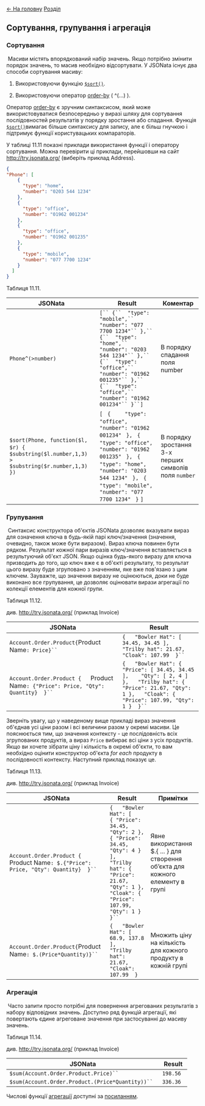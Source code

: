 [<- На головну](../)  [Розділ](README.md)

## Сортування, групування і агрегація 

### Сортування

​      Масиви містять впорядкований набір значень. Якщо потрібно змінити порядок значень, то масив необхідно відсортувати. У JSONata існує два способи сортування масиву:

1. Використовуючи функцію [`$sort()`](http://docs.jsonata.org/array-functions#sort).

2. Використовуючи оператор [order-by](http://docs.jsonata.org/control-operators#order-by) ( ^(...) ).


Оператор [order-by](http://docs.jsonata.org/control-operators#order-by) є зручним синтаксисом, який може використовуватися безпосередньо у виразі шляху для сортування послідовностей результатів у порядку зростання або спадання. Функція [`$sort()`](http://docs.jsonata.org/array-functions#sort)вимагає більше синтаксису для запису, але є більш гнучкою і підтримує функції користувацьких компараторів.

У таблиці 11.11 показні приклади використання функції і оператору сортування. Можна перевірити ці приклади, перейшовши на сайт http://try.jsonata.org/ (виберіть приклад Address).

```json
{
"Phone": [
    {
      "type": "home",
      "number": "0203 544 1234"
    },
    {
      "type": "office",
      "number": "01962 001234"
    },
    {
      "type": "office",
      "number": "01962 001235"
    },
    {
      "type": "mobile",
      "number": "077 7700 1234"
    }
  ]
}
```

Таблиця 11.11.

| **JSONata**                                                  | **Result**                                                   | **Коментар**                                            |
| ------------------------------------------------------------ | ------------------------------------------------------------ | ------------------------------------------------------- |
| `Phone^(>number)`                                            | `[`` {``  "type": "mobile",``  "number": "077 7700 1234"`` },`` {``  "type": "home",``  "number": "0203 544 1234"`` },`` {``  "type": "office",``  "number": "01962 001235"`` },`` {``  "type": "office",``  "number": "01962 001234"`` }``]` | В порядку спадання поля number                          |
| `$sort(Phone, function($l, $r) {`  `   $substring($l.number,1,3) > $substring($r.number,1,3)`  `})` | `[`  ` {`  `    "type": "office",`  `    "number": "01962 001234"`  ` },`  ` {`  `    "type": "office",`  `    "number": "01962 001235"`  ` },`  ` {`  `    "type": "home",`  `    "number": "0203 544 1234"`  ` },`  ` {`  `    "type": "mobile",`  `    "number": "077 7700 1234"`  ` }`  `]` | В порядку зростання 3-х  перших символів поля `number ` |

### Групування

​      Синтаксис конструктора об'єктів JSONata дозволяє вказувати вираз для означення ключа в будь-якій парі ключ/значення (значення, очевидно, також може бути виразом). Вираз ключа повинен бути рядком. Результат кожної пари виразів ключ/значення вставляється в результуючий об'єкт JSON. Якщо оцінка будь-якого виразу для ключа призводить до того, що ключ вже є в об'єкті результату, то результат цього виразу буде згруповано з значенням, яке вже пов'язано з цим ключем. Зауважте, що значення виразу не оцінюються, доки не буде виконано все групування, це дозволяє оцінювати вирази агрегації по колекції елементів для кожної групи.

Таблиця 11.12.

див. http://try.jsonata.org/ (приклад Invoice)

| **JSONata**                                                  | **Result**                                                   |
| ------------------------------------------------------------ | ------------------------------------------------------------ |
| `Account.Order.Product{`Product Name`: Price}`` `            | `{   "Bowler Hat": [ 34.45, 34.45 ],   "Trilby hat": 21.67,   "Cloak": 107.99  }`` ` |
| `Account.Order.Product {   `Product Name`: {"Price": Price, "Qty": Quantity}  }`` ` | `{   "Bowler Hat": {    "Price": [ 34.45, 34.45 ],    "Qty": [ 2, 4 ]   },   "Trilby hat": { "Price": 21.67, "Qty": 1 },   "Cloak": { "Price": 107.99, "Qty": 1 }  }`` ` |

Зверніть увагу, що у наведеному вище прикладі вираз значення об'єднав усі ціни разом і всі величини разом у окремі масиви. Це пояснюється тим, що значення контексту - це послідовність всіх згрупованих продуктів, а вираз `Price` вибирає всі ціни з усіх продуктів. Якщо ви хочете зібрати ціну і кількість в окремі об'єкти, то вам необхідно оцінити конструктор об'єкта *for each* продукту в послідовності контексту. Наступний приклад показує це.

Таблиця 11.13.

див. http://try.jsonata.org/ (приклад Invoice)

| **JSONata**                                                  | **Result**                                                   | **Примітки**                                                 |
| ------------------------------------------------------------ | ------------------------------------------------------------ | ------------------------------------------------------------ |
| `Account.Order.Product {   `Product Name`: $.{"Price": Price, "Qty": Quantity}  }`` ` | `{   "Bowler Hat": [    { "Price": 34.45, "Qty": 2 },    { "Price": 34.45, "Qty": 4 }   ],   "Trilby hat": { "Price": 21.67, "Qty": 1 },   "Cloak": { "Price": 107.99, "Qty": 1 }  }`` ` | Явне використання $.{  ... } для створення об’єкта для кожного елементу в групі |
| `Account.Order.Product{`Product Name`: $.(Price*Quantity)}`` ` | `{   "Bowler Hat": [ 68.9, 137.8 ],   "Trilby hat": 21.67,   "Cloak": 107.99  }` | Множить ціну на кількість для кожного продукту в кожній групі |

### Агрегація

​      Часто запити просто потрібні для повернення агрегованих результатів з набору відповідних значень. Доступно ряд функцій агрегації, які повертають єдине агреговане значення при застосуванні до масиву значень.

Таблиця 11.14.

див. http://try.jsonata.org/ (приклад Invoice)

| **JSONata**                                       | **Result** |
| ------------------------------------------------- | ---------- |
| `$sum(Account.Order.Product.Price)`` `            | `198.56 `  |
| `$sum(Account.Order.Product.(Price*Quantity))`` ` | `336.36 `  |

Числові функції [агрегації](http://docs.jsonata.org/aggregation-functions) доступні за [посиланням](http://docs.jsonata.org/aggregation-functions).

